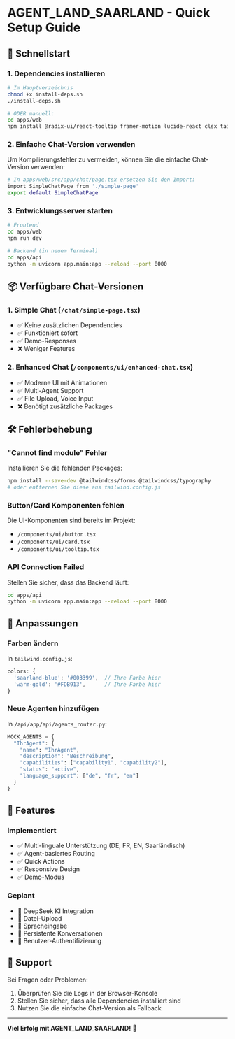 # AGENT_LAND_SAARLAND - Quick Setup Guide

## 🚀 Schnellstart

### 1. Dependencies installieren

```bash
# Im Hauptverzeichnis
chmod +x install-deps.sh
./install-deps.sh

# ODER manuell:
cd apps/web
npm install @radix-ui/react-tooltip framer-motion lucide-react clsx tailwind-merge
```

### 2. Einfache Chat-Version verwenden

Um Kompilierungsfehler zu vermeiden, können Sie die einfache Chat-Version verwenden:

```bash
# In apps/web/src/app/chat/page.tsx ersetzen Sie den Import:
import SimpleChatPage from './simple-page'
export default SimpleChatPage
```

### 3. Entwicklungsserver starten

```bash
# Frontend
cd apps/web
npm run dev

# Backend (in neuem Terminal)
cd apps/api
python -m uvicorn app.main:app --reload --port 8000
```

## 📦 Verfügbare Chat-Versionen

### 1. **Simple Chat** (`/chat/simple-page.tsx`)
- ✅ Keine zusätzlichen Dependencies
- ✅ Funktioniert sofort
- ✅ Demo-Responses
- ❌ Weniger Features

### 2. **Enhanced Chat** (`/components/ui/enhanced-chat.tsx`)
- ✅ Moderne UI mit Animationen
- ✅ Multi-Agent Support
- ✅ File Upload, Voice Input
- ❌ Benötigt zusätzliche Packages

## 🛠️ Fehlerbehebung

### "Cannot find module" Fehler

Installieren Sie die fehlenden Packages:

```bash
npm install --save-dev @tailwindcss/forms @tailwindcss/typography
# oder entfernen Sie diese aus tailwind.config.js
```

### Button/Card Komponenten fehlen

Die UI-Komponenten sind bereits im Projekt:
- `/components/ui/button.tsx`
- `/components/ui/card.tsx`
- `/components/ui/tooltip.tsx`

### API Connection Failed

Stellen Sie sicher, dass das Backend läuft:
```bash
cd apps/api
python -m uvicorn app.main:app --reload --port 8000
```

## 🎨 Anpassungen

### Farben ändern

In `tailwind.config.js`:
```javascript
colors: {
  'saarland-blue': '#003399',  // Ihre Farbe hier
  'warm-gold': '#FDB913',      // Ihre Farbe hier
}
```

### Neue Agenten hinzufügen

In `/api/app/api/agents_router.py`:
```python
MOCK_AGENTS = {
  "IhrAgent": {
    "name": "IhrAgent",
    "description": "Beschreibung",
    "capabilities": ["capability1", "capability2"],
    "status": "active",
    "language_support": ["de", "fr", "en"]
  }
}
```

## 📱 Features

### Implementiert
- ✅ Multi-linguale Unterstützung (DE, FR, EN, Saarländisch)
- ✅ Agent-basiertes Routing
- ✅ Quick Actions
- ✅ Responsive Design
- ✅ Demo-Modus

### Geplant
- 🔄 DeepSeek KI Integration
- 🔄 Datei-Upload
- 🔄 Spracheingabe
- 🔄 Persistente Konversationen
- 🔄 Benutzer-Authentifizierung

## 🤝 Support

Bei Fragen oder Problemen:
1. Überprüfen Sie die Logs in der Browser-Konsole
2. Stellen Sie sicher, dass alle Dependencies installiert sind
3. Nutzen Sie die einfache Chat-Version als Fallback

---

**Viel Erfolg mit AGENT_LAND_SAARLAND!** 🚀